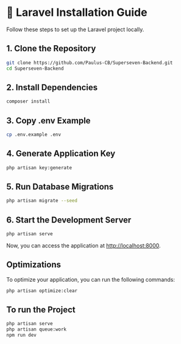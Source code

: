 # 🚀 Laravel Installation Guide

Follow these steps to set up the Laravel project locally.

## 1. Clone the Repository
```bash
git clone https://github.com/Paulus-CB/Superseven-Backend.git
cd Superseven-Backend
```

## 2. Install Dependencies
```bash
composer install
```

## 3. Copy .env Example
```bash
cp .env.example .env
```

## 4. Generate Application Key
```bash
php artisan key:generate
```

## 5. Run Database Migrations
```bash
php artisan migrate --seed
```

## 6. Start the Development Server
```bash
php artisan serve
```

Now, you can access the application at [http://localhost:8000](http://localhost:8000).

## Optimizations

To optimize your application, you can run the following commands:
```bash
php artisan optimize:clear
```

## To run the Project
```bash
php artisan serve
php artisan queue:work
npm run dev
```